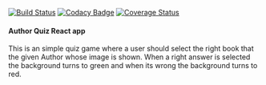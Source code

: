 [![Build Status](https://travis-ci.org/hadijahkyampeire/Author-quiz-React.svg?branch=master)](https://travis-ci.org/hadijahkyampeire/Author-quiz-React)
[![Codacy Badge](https://api.codacy.com/project/badge/Grade/1f9e8202e31f4b76946cabffb3fa185a)](https://www.codacy.com/app/hadijahkyampeire/Author-quiz-React?utm_source=github.com&amp;utm_medium=referral&amp;utm_content=hadijahkyampeire/Author-quiz-React&amp;utm_campaign=Badge_Grade)
[![Coverage Status](https://coveralls.io/repos/github/hadijahkyampeire/Author-quiz-React/badge.svg?branch=master)](https://coveralls.io/github/hadijahkyampeire/Author-quiz-React?branch=master)
#### Author Quiz React app
This is an simple quiz game where a user should select the right book that the given Author whose image is shown. When a right answer is selected the background turns to green and when its wrong the background turns to red.
